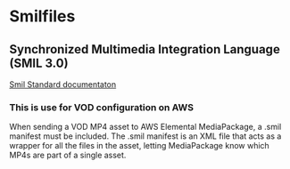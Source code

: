 # Smilfiles
## Synchronized Multimedia Integration Language (SMIL 3.0)
[Smil Standard documentaton](https://www.w3.org/TR/SMIL/)

### This is use for VOD configuration on AWS
When sending a VOD MP4 asset to AWS Elemental MediaPackage, a .smil manifest must be included. The .smil manifest is an XML file that acts as a wrapper for all the files in the asset, letting MediaPackage know which MP4s are part of a single asset.


